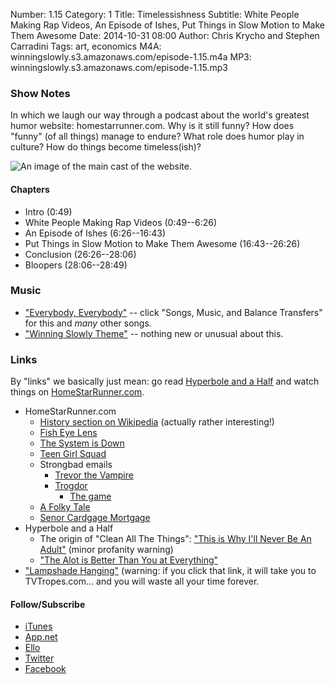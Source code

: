 Number: 1.15
Category: 1
Title: Timelessishness
Subtitle: White People Making Rap Videos, An Episode of Ishes, Put Things in Slow Motion to Make Them Awesome
Date: 2014-10-31 08:00
Author: Chris Krycho and Stephen Carradini
Tags: art, economics
M4A: winningslowly.s3.amazonaws.com/episode-1.15.m4a
MP3: winningslowly.s3.amazonaws.com/episode-1.15.mp3

### Show Notes

In which we laugh our way through a podcast about the world's greatest humor website: homestarrunner.com. Why is it still funny? How does "funny" (of all things) manage to endure? What role does humor play in culture? How do things become timeless(ish)?

![An image of the main cast of the website.][image-1]

#### Chapters

- Intro (0:49)
- White People Making Rap Videos (0:49--6:26)
- An Episode of Ishes (6:26--16:43)
- Put Things in Slow Motion to Make Them Awesome (16:43--26:26)
- Conclusion (26:26--28:06)
- Bloopers (28:06--28:49)

### Music

- ["Everybody, Everybody"][1] -- click "Songs, Music, and Balance Transfers" for this and *many* other songs.
- ["Winning Slowly Theme"][2] -- nothing new or unusual about this.

### Links

By "links" we basically just mean: go read [Hyperbole and a Half][3] and watch things on [HomeStarRunner.com][4].

- HomeStarRunner.com
	- [History section on Wikipedia][5] (actually rather interesting!)
	- [Fish Eye Lens][6]
	- [The System is Down][7]
	- [Teen Girl Squad][8]
	- Strongbad emails
		- [Trevor the Vampire][9]
		- [Trogdor][10]
			- [The game][11]
	- [A Folky Tale][12]
	- [Senor Cardgage Mortgage][13]
- Hyperbole and a Half
	- The origin of "Clean All The Things": ["This is Why I'll Never Be An Adult"][14] (minor profanity warning)
	- ["The Alot is Better Than You at Everything"][15]
- ["Lampshade Hanging"][16] (warning: if you click that link, it will take you to TVTropes.com... and you will waste all your time forever. 

#### Follow/Subscribe

- [iTunes][17]
- [App.net][18]
- [Ello][19]
- [Twitter][20]
- [Facebook][21]

[1]:	http://www.homestarrunner.com/homester.html
[2]:	https://soundcloud.com/chriskrycho/winning-slowly
[3]:	http://hyperboleandahalf.blogspot.com
[4]:	http://homestarrunner.com
[5]:	http://en.wikipedia.org/wiki/Homestar_Runner#History
[6]:	http://homestarrunner.com/fisheyelens.html
[7]:	http://www.homestarrunner.com/systemisdown.html
[8]:	http://www.homestarrunner.com/tgsmenu.html
[9]:	http://www.homestarrunner.com/sbemail10.html
[10]:	http://www.homestarrunner.com/sbemail58.html
[11]:	http://www.homestarrunner.com/trogdor.html
[12]:	http://www.homestarrunner.com/dumpingtontoon.html
[13]:	http://www.homestarrunner.com/senormortgage.html
[14]:	http://hyperboleandahalf.blogspot.com/2010/06/this-is-why-ill-never-be-adult.html
[15]:	http://hyperboleandahalf.blogspot.com/2010/04/alot-is-better-than-you-at-everything.html
[16]:	http://tvtropes.org/pmwiki/pmwiki.php/Main/LampshadeHanging
[17]:	https://itunes.apple.com/us/podcast/winning-slowly/id807603957?mt=2
[18]:	https://alpha.app.net/winningslowly
[19]:	https://ello.co/winningslowly
[20]:	https://twitter.com/winningslowly
[21]:	https://www.facebook.com/winningslowlypodcast

[image-1]:	http://www.winningslowly.org/images/homestarrunner.jpg "The HomeStarRunner.com crew"